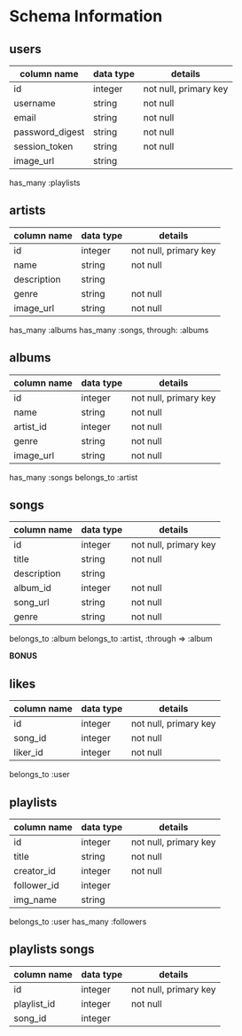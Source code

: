 # Schema Information

## users
column name     | data type | details
----------------|-----------|-----------------------
id              | integer   | not null, primary key
username        | string    | not null
email           | string    | not null
password_digest | string    | not null
session_token   | string    | not null
image_url       | string    |

has_many :playlists


## artists
column name   | data type | details
--------------|-----------|-----------------------
id            | integer   | not null, primary key
name          | string    | not null
description   | string    |
genre         | string    | not null
image_url     | string    | not null

has_many :albums
has_many :songs,
  through: :albums

## albums
column name   | data type | details
--------------|-----------|-----------------------
id            | integer   | not null, primary key
name          | string    | not null
artist_id     | integer   | not null
genre         | string    | not null
image_url     | string    | not null

has_many :songs
belongs_to :artist

## songs
column name   | data type | details
--------------|-----------|-----------------------
id            | integer   | not null, primary key
title         | string    | not null
description   | string    |
album_id      | integer   | not null
song_url      | string    | not null
genre         | string    | not null

belongs_to :album
belongs_to :artist, :through => :album


**BONUS**

## likes
column name | data type | details
------------|-----------|-----------------------
id          | integer   | not null, primary key
song_id     | integer   | not null
liker_id    | integer   | not null

belongs_to :user

## playlists
column name | data type | details
------------|-----------|-----------------------
id          | integer   | not null, primary key
title       | string    | not null
creator_id  | integer   | not null
follower_id | integer   |
img_name    | string    |

belongs_to :user
has_many :followers

## playlists songs
column name | data type | details
------------|-----------|-----------------------
id          | integer   | not null, primary key
playlist_id | integer   | not null
song_id     | integer   |
